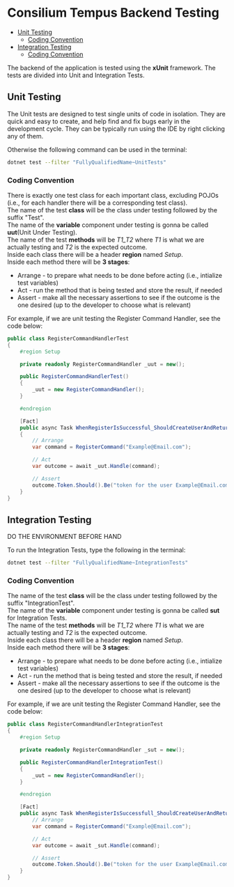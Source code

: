 # Consilium Tempus Backend Testing

- [Unit Testing](#unit-testing)
    - [Coding Convention](#coding-convention)
- [Integration Testing](#integration-testing)
    - [Coding Convention](#coding-convention-1)

The backend of the application is tested using the **xUnit** framework. The tests are divided into Unit and Integration Tests.

## Unit Testing

The Unit tests are designed to test single units of code in isolation. They are quick and easy to create, and help find and fix bugs early in the development cycle. They can be typically run using the IDE by right clicking any of them. 

Otherwise the following command can be used in the terminal:
```sh
dotnet test --filter "FullyQualifiedName~UnitTests"
```

### Coding Convention

There is exactly one test class for each important class, excluding POJOs (i.e., for each handler there will be a corresponding test class). <br> 
The name of the test **class** will be the class under testing followed by the suffix "Test". <br>
The name of the **variable** component under testing is gonna be called **uut**(Unit Under Testing).  
The name of the test **methods** will be _T1_T2_ where _T1_ is what we are actually testing and _T2_ is the expected outcome. <br>
Inside each class there will be a header **region** named _Setup_. <br>
Inside each method there will be **3 stages**:
- Arrange - to prepare what needs to be done before acting (i.e., intialize test variables)
- Act - run the method that is being tested and store the result, if needed
- Assert - make all the necessary assertions to see if the outcome is the one desired (up to the developer to choose what is relevant)


For example, if we are unit testing the Register Command Handler, see the code below:

```csharp
public class RegisterCommandHandlerTest
{
    #region Setup

    private readonly RegisterCommandHandler _uut = new();

    public RegisterCommandHandlerTest() 
    {
        _uut = new RegisterCommandHandler();
    }

    #endregion

    [Fact]
    public async Task WhenRegisterIsSuccessful_ShouldCreateUserAndReturnNewToken() 
    {
        // Arrange
        var command = RegisterCommand("Example@Email.com");

        // Act
        var outcome = await _uut.Handle(command);

        // Assert
        outcome.Token.Should().Be("token for the user Example@Email.com")
    }
} 
```

## Integration Testing

DO THE ENVIRONMENT BEFORE HAND

To run the Integration Tests, type the following in the terminal:

```sh
dotnet test --filter "FullyQualifiedName~IntegrationTests"
```

### Coding Convention

The name of the test **class** will be the class under testing followed by the suffix "IntegrationTest". <br>
The name of the **variable** component under testing is gonna be called **sut** for Integration Tests.  
The name of the test **methods** will be _T1_T2_ where _T1_ is what we are actually testing and _T2_ is the expected outcome. <br>
Inside each class there will be a header **region** named _Setup_. <br>
Inside each method there will be **3 stages**:
- Arrange - to prepare what needs to be done before acting (i.e., intialize test variables)
- Act - run the method that is being tested and store the result, if needed
- Assert - make all the necessary assertions to see if the outcome is the one desired (up to the developer to choose what is relevant)


For example, if we are unit testing the Register Command Handler, see the code below:

```csharp
public class RegisterCommandHandlerIntegrationTest
{
    #region Setup

    private readonly RegisterCommandHandler _sut = new();

    public RegisterCommandHandlerIntegrationTest() 
    {
        _uut = new RegisterCommandHandler();
    }

    #endregion

    [Fact]
    public async Task WhenRegisterIsSuccessfull_ShouldCreateUserAndReturnNewToken() {
        // Arrange
        var command = RegisterCommand("Example@Email.com");

        // Act
        var outcome = await _sut.Handle(command);

        // Assert
        outcome.Token.Should().Be("token for the user Example@Email.com")
    }
} 
```